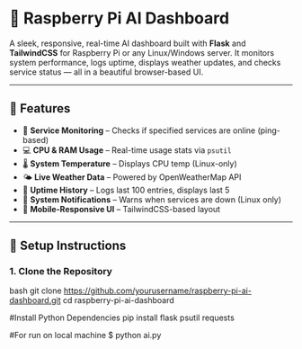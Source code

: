 # 🧠 Raspberry Pi AI Dashboard

A sleek, responsive, real-time AI dashboard built with **Flask** and **TailwindCSS** for Raspberry Pi or any Linux/Windows server. It monitors system performance, logs uptime, displays weather updates, and checks service status — all in a beautiful browser-based UI.

---

## 🌟 Features

- 📡 **Service Monitoring** – Checks if specified services are online (ping-based)
- 💻 **CPU & RAM Usage** – Real-time usage stats via `psutil`
- 🌡️ **System Temperature** – Displays CPU temp (Linux-only)
- 🌤️ **Live Weather Data** – Powered by OpenWeatherMap API
- 📜 **Uptime History** – Logs last 100 entries, displays last 5
- 🔔 **System Notifications** – Warns when services are down (Linux only)
- 📱 **Mobile-Responsive UI** – TailwindCSS-based layout

---

## 🚀 Setup Instructions

### 1. Clone the Repository

bash
git clone https://github.com/yourusername/raspberry-pi-ai-dashboard.git
cd raspberry-pi-ai-dashboard

#Install Python Dependencies
pip install flask psutil requests

#For run on local machine
$ python ai.py

